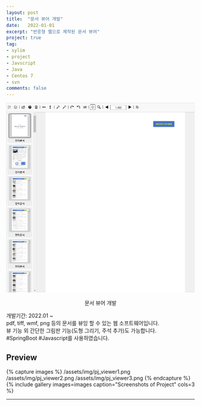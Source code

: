 ```yaml
---
layout: post
title:  "문서 뷰어 개발"
date:   2022-01-01
excerpt: "반응형 웹으로 제작된 문서 뷰어"
project: true
tag:
- sylim 
- project
- Javscript
- Java
- Centos 7
- svn
comments: false
---
```


![Moon Homepage](/assets/img/pj_viewer.png)    
    
<center>문서 뷰어 개발</center>
     
개발기간: 2022.01 ~<br>
pdf, tiff, wmf, png 등의 문서를 뷰잉 할 수 있는 웹 소프트웨어입니다.<br>
뷰 기능 외 간단한 그림판 기능(도형 그리기, 주석 추가)도 가능합니다.<br>
#SpringBoot #Javascript를 사용하였습니다.


## Preview

{% capture images %}
	/assets/img/pj_viewer1.png
	/assets/img/pj_viewer2.png
	/assets/img/pj_viewer3.png
{% endcapture %}
{% include gallery images=images caption="Screenshots of Project" cols=3 %}

---
